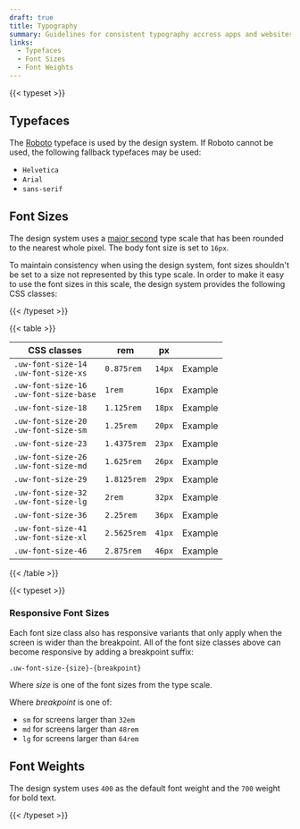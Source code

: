 ```yaml
---
draft: true
title: Typography
summary: Guidelines for consistent typography accross apps and websites.
links:
  - Typefaces
  - Font Sizes
  - Font Weights
---
```


{{< typeset >}}

## Typefaces

The [Roboto](https://fonts.google.com/specimen/Roboto) typeface is used by the
design system. If Roboto cannot be used, the following fallback typefaces may be
used:

- `Helvetica`
- `Arial`
- `sans-serif`

## Font Sizes

The design system uses a
[major second](https://type-scale.com/?size=16&scale=1.125&font=Roboto) type
scale that has been rounded to the nearest whole pixel. The body font size is
set to `16px`.

To maintain consistency when using the design system, font sizes shouldn't be
set to a size not represented by this type scale. In order to make it easy to
use the font sizes in this scale, the design system provides the following CSS
classes:

{{< /typeset >}}

{{< table >}}

| CSS classes                                | rem         | px     |                                              |
| ------------------------------------------ | ----------- | ------ | -------------------------------------------- |
| `.uw-font-size-14`<br>`.uw-font-size-xs`   | `0.875rem`  | `14px` | <span class="uw-font-size-14">Example</span> |
| `.uw-font-size-16`<br>`.uw-font-size-base` | `1rem`      | `16px` | <span class="uw-font-size-16">Example</span> |
| `.uw-font-size-18`                         | `1.125rem`  | `18px` | <span class="uw-font-size-18">Example</span> |
| `.uw-font-size-20`<br>`.uw-font-size-sm`   | `1.25rem`   | `20px` | <span class="uw-font-size-20">Example</span> |
| `.uw-font-size-23`                         | `1.4375rem` | `23px` | <span class="uw-font-size-23">Example</span> |
| `.uw-font-size-26`<br>`.uw-font-size-md`   | `1.625rem`  | `26px` | <span class="uw-font-size-26">Example</span> |
| `.uw-font-size-29`                         | `1.8125rem` | `29px` | <span class="uw-font-size-29">Example</span> |
| `.uw-font-size-32`<br>`.uw-font-size-lg`   | `2rem`      | `32px` | <span class="uw-font-size-32">Example</span> |
| `.uw-font-size-36`                         | `2.25rem`   | `36px` | <span class="uw-font-size-36">Example</span> |
| `.uw-font-size-41`<br>`.uw-font-size-xl`   | `2.5625rem` | `41px` | <span class="uw-font-size-41">Example</span> |
| `.uw-font-size-46`                         | `2.875rem`  | `46px` | <span class="uw-font-size-46">Example</span> |

{{< /table >}}

{{< typeset >}}

### Responsive Font Sizes

Each font size class also has responsive variants that only apply when the
screen is wider than the breakpoint. All of the font size classes above can
become responsive by adding a breakpoint suffix:

`.uw-font-size-{size}-{breakpoint}`

Where _size_ is one of the font sizes from the type scale.

Where _breakpoint_ is one of:

- `sm` for screens larger than `32em`
- `md` for screens larger than `48rem`
- `lg` for screens larger than `64rem`

## Font Weights

The design system uses `400` as the default font weight and the `700` weight for
bold text.

{{< /typeset >}}
